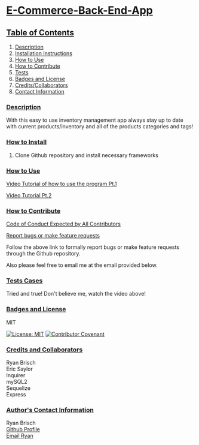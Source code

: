 # <ins>E-Commerce-Back-End-App</ins>

## <ins>Table of Contents</ins>

1. [Description](#description)
2. [Installation Instructions](#how_to_install)
3. [How to Use](#how_to_use)
4. [How to Contribute](#how_to_contribute)
5. [Tests](#test_cases)
6. [Badges and License](#badges_and_license)
7. [Credits/Collaborators](#credits_and_collaborators)
8. [Contact Information](#author_Contact_information)

### <ins>Description</ins>

With this easy to use inventory management app always stay up to date with current products/inventory and all of the products categories and tags!

### <ins>How to Install</ins>

1. Clone Github repository and install necessary frameworks

### <ins>How to Use </ins>

[Video Tutorial of how to use the program Pt.1](https://drive.google.com/file/d/1vzOPSKXozm_P-hUJ0h7gyyXrfUfoYNDm/view)

[Video Tutorial Pt.2](https://drive.google.com/file/d/1D89lDLibc4efNHOE_P0LszkHJWUhTWOg/view)

### <ins>How to Contribute </ins>

[Code of Conduct Expected by All Contributors](https://www.contributor-covenant.org/version/2/1/code_of_conduct/)

[Report bugs or make feature requests](https://github.com/brischster/E-Commerce-Back-End-App/issues)

Follow the above link to formally report bugs or make feature requests through the Github repository.

Also please feel free to email me at the email provided below.

### <ins>Tests Cases </ins>

Tried and true! Don't believe me, watch the video above!

### <ins>Badges and License</ins>

MIT

[![License: MIT](https://img.shields.io/badge/License-MIT-yellow.svg)](https://opensource.org/licenses/MIT)
[![Contributor Covenant](https://img.shields.io/badge/Contributor%20Covenant-2.1-4baaaa.svg)](code_of_conduct.md)

### <ins>Credits and Collaborators</ins>

Ryan Brisch</br>
Eric Saylor</br>
Inquirer</br>
mySQL2</br>
Sequelize</br>
Express</br>

### <ins>Author's Contact Information</ins>

Ryan Brisch</br>
[Github Profile](https://github.com/brischster)</br>
[Email Ryan](mailto:brischster@gmail.com)
